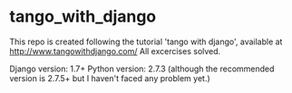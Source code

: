 # tango_with_django

This repo is created following the tutorial 'tango with django', available at http://www.tangowithdjango.com/
All excercises solved.

Django version: 1.7+
Python version: 2.7.3 (although the recommended version is 2.7.5+ but I haven't faced any problem yet.)
